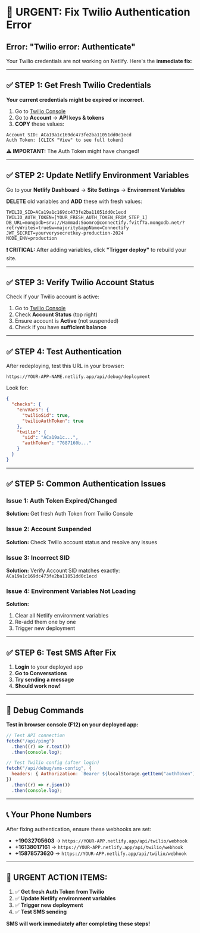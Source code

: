 # 🚨 URGENT: Fix Twilio Authentication Error

## Error: "Twilio error: Authenticate"

Your Twilio credentials are not working on Netlify. Here's the **immediate fix**:

---

## ✅ **STEP 1: Get Fresh Twilio Credentials**

**Your current credentials might be expired or incorrect.**

1. Go to [Twilio Console](https://console.twilio.com)
2. Go to **Account** → **API keys & tokens**
3. **COPY** these values:

```
Account SID: ACa19a1c169dc473fe2ba11051dd0c1ecd
Auth Token: [CLICK "View" to see full token]
```

**⚠️ IMPORTANT:** The Auth Token might have changed!

---

## ✅ **STEP 2: Update Netlify Environment Variables**

Go to your **Netlify Dashboard** → **Site Settings** → **Environment Variables**

**DELETE** old variables and **ADD** these with fresh values:

```
TWILIO_SID=ACa19a1c169dc473fe2ba11051dd0c1ecd
TWILIO_AUTH_TOKEN=[YOUR_FRESH_AUTH_TOKEN_FROM_STEP_1]
DB_URL=mongodb+srv://Hammad:Soomro@connectify.fvitf7a.mongodb.net/?retryWrites=true&w=majority&appName=Connectify
JWT_SECRET=yourverysecretkey-production-2024
NODE_ENV=production
```

**❗ CRITICAL:** After adding variables, click **"Trigger deploy"** to rebuild your site.

---

## ✅ **STEP 3: Verify Twilio Account Status**

Check if your Twilio account is active:

1. Go to [Twilio Console](https://console.twilio.com)
2. Check **Account Status** (top right)
3. Ensure account is **Active** (not suspended)
4. Check if you have **sufficient balance**

---

## ✅ **STEP 4: Test Authentication**

After redeploying, test this URL in your browser:

```
https://YOUR-APP-NAME.netlify.app/api/debug/deployment
```

Look for:

```json
{
  "checks": {
    "envVars": {
      "twilioSid": true,
      "twilioAuthToken": true
    },
    "twilio": {
      "sid": "ACa19a1c...",
      "authToken": "7687160b..."
    }
  }
}
```

---

## ✅ **STEP 5: Common Authentication Issues**

### Issue 1: Auth Token Expired/Changed

**Solution:** Get fresh Auth Token from Twilio Console

### Issue 2: Account Suspended

**Solution:** Check Twilio account status and resolve any issues

### Issue 3: Incorrect SID

**Solution:** Verify Account SID matches exactly: `ACa19a1c169dc473fe2ba11051dd0c1ecd`

### Issue 4: Environment Variables Not Loading

**Solution:**

1. Clear all Netlify environment variables
2. Re-add them one by one
3. Trigger new deployment

---

## ✅ **STEP 6: Test SMS After Fix**

1. **Login** to your deployed app
2. **Go to Conversations**
3. **Try sending a message**
4. **Should work now!**

---

## 🔧 **Debug Commands**

**Test in browser console (F12) on your deployed app:**

```javascript
// Test API connection
fetch("/api/ping")
  .then((r) => r.text())
  .then(console.log);

// Test Twilio config (after login)
fetch("/api/debug/sms-config", {
  headers: { Authorization: `Bearer ${localStorage.getItem("authToken")}` },
})
  .then((r) => r.json())
  .then(console.log);
```

---

## 📞 **Your Phone Numbers**

After fixing authentication, ensure these webhooks are set:

- **+19032705603** → `https://YOUR-APP.netlify.app/api/twilio/webhook`
- **+16138017161** → `https://YOUR-APP.netlify.app/api/twilio/webhook`
- **+15878573620** → `https://YOUR-APP.netlify.app/api/twilio/webhook`

---

## 🚨 **URGENT ACTION ITEMS:**

1. ✅ **Get fresh Auth Token from Twilio**
2. ✅ **Update Netlify environment variables**
3. ✅ **Trigger new deployment**
4. ✅ **Test SMS sending**

**SMS will work immediately after completing these steps!**
